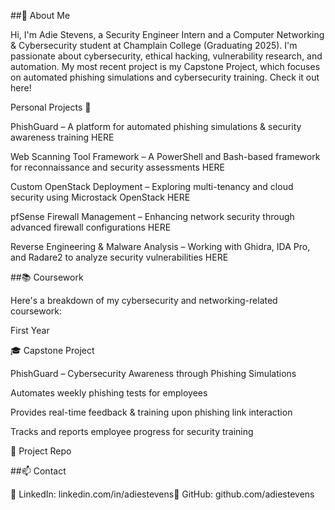 ##💫 About Me

Hi, I'm Adie Stevens, a Security Engineer Intern and a Computer Networking & Cybersecurity student at Champlain College (Graduating 2025). I'm passionate about cybersecurity, ethical hacking, vulnerability research, and automation. My most recent project is my Capstone Project, which focuses on automated phishing simulations and cybersecurity training. Check it out here!

Personal Projects 🚀

PhishGuard – A platform for automated phishing simulations & security awareness training HERE

Web Scanning Tool Framework – A PowerShell and Bash-based framework for reconnaissance and security assessments HERE

Custom OpenStack Deployment – Exploring multi-tenancy and cloud security using Microstack OpenStack HERE

pfSense Firewall Management – Enhancing network security through advanced firewall configurations HERE

Reverse Engineering & Malware Analysis – Working with Ghidra, IDA Pro, and Radare2 to analyze security vulnerabilities HERE

##📚 Coursework

Here's a breakdown of my cybersecurity and networking-related coursework:

First Year



🎓 Capstone Project

PhishGuard – Cybersecurity Awareness through Phishing Simulations

Automates weekly phishing tests for employees

Provides real-time feedback & training upon phishing link interaction

Tracks and reports employee progress for security training

🔗 Project Repo

##📫 Contact

💼 LinkedIn: linkedin.com/in/adiestevens🐙 GitHub: github.com/adiestevens

<!--
**AdieStevens/AdieStevens** is a ✨ _special_ ✨ repository because its `README.md` (this file) appears on your GitHub profile.

Here are some ideas to get you started:

- 🔭 I’m currently working on ...
- 🌱 I’m currently learning ...
- 👯 I’m looking to collaborate on ...
- 🤔 I’m looking for help with ...
- 💬 Ask me about ...
- 📫 How to reach me: ...
- 😄 Pronouns: ...
- ⚡ Fun fact: ...
-->
